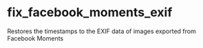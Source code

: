 # fix_facebook_moments_exif
Restores the timestamps to the EXIF data of images exported from Facebook Moments
